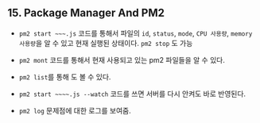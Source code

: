 ## 15. Package Manager And PM2

- ```pm2 start ~~~.js``` 코드를 통해서 파일의 ```id```, ```status```, ```mode```, ```CPU 사용량```, ```memory 사용량```을 알 수 있고 현재 실행된 상태이다. ```pm2 stop``` 도 가능
- ```pm2 mont``` 코드를 통해서 현재 사용되고 있는 pm2 파일들을 알 수 있다.

- ```pm2 list```를 통해 도 볼 수 있다.
- ```pm2 start ~~~~.js --watch``` 코드를 쓰면 서버를 다시 안켜도 바로 반영된다.
- ```pm2 log``` 문제점에 대한 로그를 보여줌.
